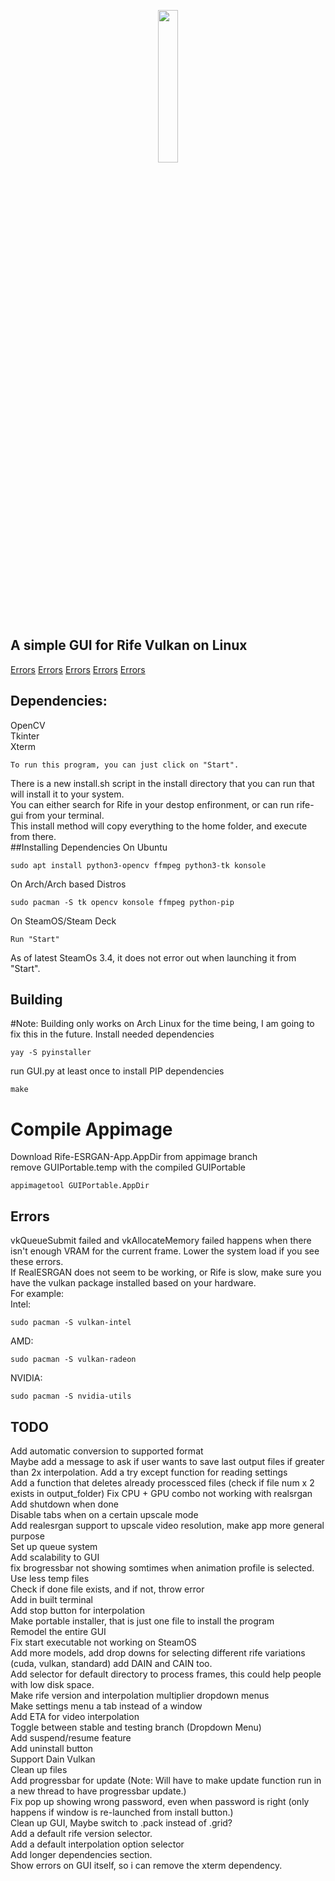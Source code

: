<p align=center>
  <img src="https://github.com/TNTwise/Rife-Vulkan-GUI-Linux/blob/main/icons/icon-256x256.png" width = "25%">
</p>

## A simple GUI for Rife Vulkan on Linux
[Errors](https://github.com/TNTwise/Rife-Vulkan-GUI-Linux/blob/main/README.md#errors)
[Errors](https://github.com/TNTwise/Rife-Vulkan-GUI-Linux/blob/main/README.md#errors)
[Errors](https://github.com/TNTwise/Rife-Vulkan-GUI-Linux/blob/main/README.md#errors)
[Errors](https://github.com/TNTwise/Rife-Vulkan-GUI-Linux/blob/main/README.md#errors)
[Errors](https://github.com/TNTwise/Rife-Vulkan-GUI-Linux/blob/main/README.md#errors)

## Dependencies: 
OpenCV <br />
Tkinter<br />
Xterm <br />
```
To run this program, you can just click on "Start".
```
There is a new install.sh script in the install directory that you can run that will install it to your system. <br />
You can either search for Rife in your destop enfironment, or can run rife-gui from your terminal. <br />
This install method will copy everything to the home folder, and execute from there. <br />
##Installing Dependencies
On Ubuntu <br />
```
sudo apt install python3-opencv ffmpeg python3-tk konsole
```
On Arch/Arch based Distros <br />
```
sudo pacman -S tk opencv konsole ffmpeg python-pip
```
On SteamOS/Steam Deck <br />
```
Run "Start"
```
As of latest SteamOs 3.4, it does not error out when launching it from "Start". <br />

## Building
#Note: Building only works on Arch Linux for the time being, I am going to fix this in the future.
Install needed dependencies
```
yay -S pyinstaller
```
run GUI.py at least once to install PIP dependencies
```
make
```
# Compile Appimage
Download Rife-ESRGAN-App.AppDir from appimage branch<br/>
remove GUIPortable.temp with the compiled GUIPortable<br/>
```
appimagetool GUIPortable.AppDir
```

## Errors
vkQueueSubmit failed and vkAllocateMemory failed happens when there isn't enough VRAM for the current frame. Lower the system load if you see these errors.<br />
If RealESRGAN does not seem to be working, or Rife is slow, make sure you have the vulkan package installed based on your hardware.<br/>
For example:<br />
Intel:
```
sudo pacman -S vulkan-intel
```
AMD:
```
sudo pacman -S vulkan-radeon
```
NVIDIA:
```
sudo pacman -S nvidia-utils
```

## TODO
Add automatic conversion to supported format<br/>
Maybe add a message to ask if user wants to save last output files if greater than 2x interpolation.
Add a try except function for reading settings <br />
Add a function that deletes already processced files (check if file num x 2 exists in output_folder)
Fix CPU + GPU combo not working with realsrgan <br />
Add shutdown when done<br />
Disable tabs when on a certain upscale mode<br />
Add realesrgan support to upscale video resolution, make app more general purpose<br />
Set up queue system <br />
Add scalability to GUI<br />
fix brogressbar not showing somtimes when animation profile is selected. <br />
Use less temp files <br />
Check if done file exists, and if not, throw error <br />
Add in built terminal <br />
Add stop button for interpolation <br />
Make portable installer, that is just one file to install the program <br />
Remodel the entire GUI <br />
Fix start executable not working on SteamOS<br />
Add more models, add drop downs for selecting different rife variations (cuda, vulkan, standard) add DAIN and CAIN too. <br />
Add selector for default directory to process frames, this could help people with low disk space. <br />
Make rife version and interpolation multiplier dropdown menus <br />
Make settings menu a tab instead of a window <br />
Add ETA for video interpolation <br />
Toggle between stable and testing branch (Dropdown Menu) <br />
Add suspend/resume feature <br />
Add uninstall button <br />
Support Dain Vulkan <br />
Clean up files <br />
Add progressbar for update (Note: Will have to make update function run in a new thread to have progressbar update.) <br />
Fix pop up showing wrong password, even when password is right (only happens if window is re-launched from install button.) <br />
Clean up GUI, Maybe switch to .pack instead of .grid? <br />
Add a default rife version selector. <br />
Add a default interpolation option selector <br />
Add longer dependencies section. <br />
Show errors on GUI itself, so i can remove the xterm dependency. <br />

